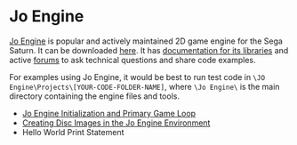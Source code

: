 # Jo Engine

[Jo Engine](https://www.jo-engine.org/) is popular and actively maintained 2D game engine for the Sega Saturn. It can be downloaded [here](https://www.jo-engine.org/download/). It has [documentation for its libraries](http://jo-engine.org/doxygen/files.html) and active [forums](https://forum.jo-engine.org/) to ask technical questions and share code examples.

For examples using Jo Engine, it would be best to run test code in ```\JO Engine\Projects\[YOUR-CODE-FOLDER-NAME]```, where ```\Jo Engine\``` is the main directory containing the engine files and tools.

- [Jo Engine Initialization and Primary Game Loop](Jo_Engine_Initialization_and_Primary_Game_Loop/page.md)
- [Creating Disc Images in the Jo Engine Environment](Creating_Disc_Images_in_the_Jo_Engine_Environment/page.md)
- Hello World Print Statement
